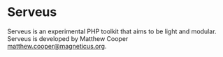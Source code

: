 # Serveus

Serveus is an experimental PHP toolkit that aims to be light and modular.
Serveus is developed by Matthew Cooper <matthew.cooper@magneticus.org>.